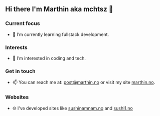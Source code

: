 ## Hi there I'm Marthin aka mchtsz 👋
<!--
**mchtsz/mchtsz** is a ✨ _special_ ✨ repository because its `README.md` (this file) appears on your GitHub profile.

Here are some ideas to get you started:

- 🔭 I’m currently working on ...
- 🌱 I’m currently learning ...
- 👯 I’m looking to collaborate on ...
- 🤔 I’m looking for help with ...
- 💬 Ask me about ...
- 📫 How to reach me: ...
- 😄 Pronouns: ...
- ⚡ Fun fact: ...
-->
### Current focus
- 🌱 I’m currently learning fullstack development.
  
### Interests
- 👀 I’m interested in coding and tech.
  
### Get in touch
- 📫 You can reach me at: post@marthin.no or visit my site [marthin.no](https://marthin.no).

### Websites
- 🌐 I've developed sites like [sushinamnam.no](https://www.sushinamnam.no) and [sushi1.no](https:www.sushi1.no)
